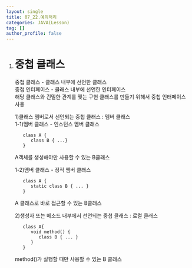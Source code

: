 ```yaml
---
layout: single
title: 07_22.예외처리
categories: JAVA(Lesson)
tag: []
author_profile: false
---
```


1. # 중첩 클래스
   중첩 클래스 - 클래스 내부에 선언한 클래스    
   중첩 인터페이스 - 클래스 내부에 선언한 인터페이스   
   해당 클래스와 긴밀한 관계를 맺는 구현 클래스를 만들기 위해서 중첩 인터페이스 사용   

   1)클래스 멤버로서 선언되는 중첩 클래스 : 멤버 클래스   
   1-1)멤버 클래스 - 인스턴스 멤버 클래스   
   ```
      class A {
         class B { ...}
      }
   ```   
   A객체를 생성해야만 사용할 수 있는 B클래스   

   1-2)멤버 클래스 - 정적 멤버 클래스   
   ```   
      class A {
         static class B { ... }
      }
   ```   
   A 클래스로 바로 접근할 수 있는 B클래스
   
   2)생성자 또는 메소드 내부에서 선언되는 중첩 클래스 : 로컬 클래스    
   ```
      class A{
         void method() {
            class B { ... }
         }
      }
   ```   
   method()가 실행할 때만 사용할 수 있는 B 클래스



